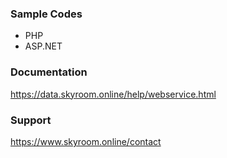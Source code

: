 ### Sample Codes
- PHP
- ASP.NET

### Documentation
https://data.skyroom.online/help/webservice.html

### Support
https://www.skyroom.online/contact
